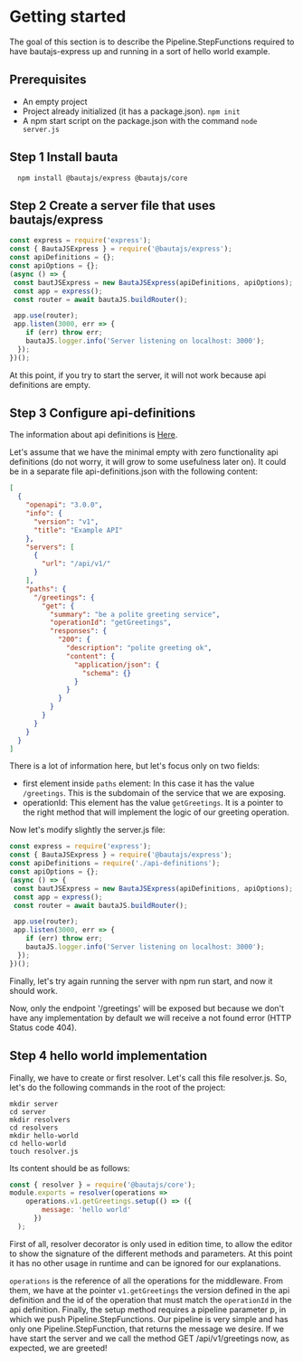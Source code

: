 # Getting started

The goal of this section is to describe the Pipeline.StepFunctions required to have bautajs-express up and running in a sort of hello world example.

## Prerequisites
- An empty project
- Project already initialized (it has a package.json). ``npm init``
- A npm start script on the package.json with the command `node server.js`

## Step 1 Install bauta

```console
  npm install @bautajs/express @bautajs/core
```

## Step 2 Create a server file that uses bautajs/express

```js
const express = require('express');
const { BautaJSExpress } = require('@bautajs/express');
const apiDefinitions = {};
const apiOptions = {};
(async () => {
 const bautJSExpress = new BautaJSExpress(apiDefinitions, apiOptions);
 const app = express();
 const router = await bautaJS.buildRouter();

 app.use(router);
 app.listen(3000, err => {
    if (err) throw err;
    bautaJS.logger.info('Server listening on localhost: 3000');
  });
})();
```

At this point, if you try to start the server, it will not work because api definitions are empty.

## Step 3 Configure api-definitions

The information about api definitions is [Here](./api-definition.md).

Let's assume that we have the minimal empty with zero functionality api definitions (do not worry, it will grow to some usefulness later on). It could be in a separate file api-definitions.json with the following content:

```json
[
  {
    "openapi": "3.0.0",
    "info": {
      "version": "v1",
      "title": "Example API"
    },
    "servers": [
      {
        "url": "/api/v1/"
      }
    ],
    "paths": {
      "/greetings": {
        "get": {
          "summary": "be a polite greeting service",
          "operationId": "getGreetings",
          "responses": {
            "200": {
              "description": "polite greeting ok",
              "content": {
                "application/json": {
                  "schema": {}
                }
              }
            }
          }
        }
      }
    }
  }
]
```

There is a lot of information here, but let's focus only on two fields:

- first element inside ```paths``` element: In this case it has the value ```/greetings```. This is the subdomain of the service that we are exposing.
- operationId: This element has the value ```getGreetings```. It is a pointer to the right method that will implement the logic of our greeting operation.

Now let's modify slightly the server.js file:

```js
const express = require('express');
const { BautaJSExpress } = require('@bautajs/express');
const apiDefinitions = require('./api-definitions');
const apiOptions = {};
(async () => {
 const bautJSExpress = new BautaJSExpress(apiDefinitions, apiOptions);
 const app = express();
 const router = await bautaJS.buildRouter();

 app.use(router);
 app.listen(3000, err => {
    if (err) throw err;
    bautaJS.logger.info('Server listening on localhost: 3000');
  });
})();
```

Finally, let's try again running the server with npm run start, and now it should work.

Now, only the endpoint '/greetings' will be exposed but because we don't have any implementation by default we will receive a not found error (HTTP Status code 404).

## Step 4 hello world implementation
Finally, we have to create or first resolver. Let's call this file resolver.js. So, let's do the following commands in the root of the project:

```console
mkdir server
cd server
mkdir resolvers
cd resolvers
mkdir hello-world
cd hello-world
touch resolver.js
```

Its content should be as follows:
```js
const { resolver } = require('@bautajs/core');
module.exports = resolver(operations =>
    operations.v1.getGreetings.setup(() => ({
        message: 'hello world'
      })
  );
```

First of all, resolver decorator is only used in edition time, to allow the editor to show the signature of the different methods and
parameters. At this point it has no other usage in runtime and can be ignored for our explanations.

`operations` is the reference of all the operations for the middleware. From them, we have at the pointer `v1.getGreetings`  the version defined in the api definition and the id of the operation that must match the `operationId` in the api definition.
Finally, the setup method requires a pipeline parameter p, in which we push Pipeline.StepFunctions. Our pipeline is very simple and has only one Pipeline.StepFunction, that returns the message we desire.
If we have start the server and we call the method GET /api/v1/greetings now, as expected, we are greeted! 
